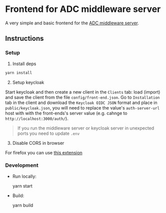 # Frontend for ADC middleware server

A very simple and basic frontend for the [ADC middleware server](https://github.com/Ross65536/adc-middleware).

## Instructions

### Setup

1. Install deps

```bash
yarn install
```

2. Setup keycloak

Start keycloak and then create a new client in the `Clients` tab: load (import) and save the client from the file `config/front-end.json`. Go to `Installation` tab in the client and download the `Keycloak OIDC JSON` format and place in `public/keycloak.json`, you will need to replace the value's `auth-server-url` host with with the front-ends's server value (e.g. cahnge to `http://localhost:3000/auth/`).


> If you run the middleware server or keycloak server in unexpected ports you need to update `.env`

3. Disable CORS in browser

For firefox you can use [this extension](https://addons.mozilla.org/en-US/firefox/addon/cors-everywhere/)

### Development

- Run locally:

  yarn start

- Build:

  yarn build

